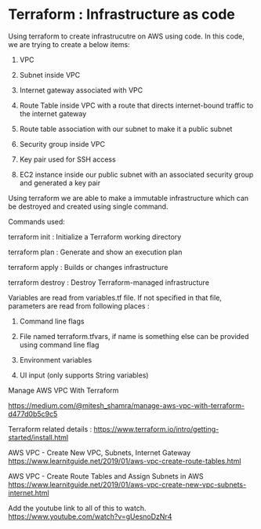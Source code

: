 # Terraform : Infrastructure as code
Using terraform to create infrastrucutre on AWS using code. In this code, we are trying to create a below items:

1. VPC

2. Subnet inside VPC

3. Internet gateway associated with VPC

4. Route Table inside VPC with a route that directs internet-bound traffic to the internet gateway

5. Route table association with our subnet to make it a public subnet

6. Security group inside VPC

7. Key pair used for SSH access

8. EC2 instance inside our public subnet with an associated security group and generated a key pair

Using terraform we are able to make a immutable infrastructure which can be destroyed and created using single command.

Commands used:

terraform init : Initialize a Terraform working directory

terraform plan : Generate and show an execution plan

terraform apply : Builds or changes infrastructure

terraform destroy : Destroy Terraform-managed infrastructure

Variables are read from variables.tf file. If not specified in that file, parameters are read from following places : 

1. Command line flags

2. File named terraform.tfvars, if name is something else can be provided using command line flag

3. Environment variables

4. UI input (only supports String variables)

Manage AWS VPC With Terraform

https://medium.com/@mitesh_shamra/manage-aws-vpc-with-terraform-d477d0b5c9c5

Terraform related details : https://www.terraform.io/intro/getting-started/install.html 


AWS VPC - Create New VPC, Subnets, Internet Gateway
https://www.learnitguide.net/2019/01/aws-vpc-create-route-tables.html


AWS VPC - Create Route Tables and Assign Subnets in AWS
https://www.learnitguide.net/2019/01/aws-vpc-create-new-vpc-subnets-internet.html

Add the youtube link to all of this to watch.
https://www.youtube.com/watch?v=gUesnoDzNr4
